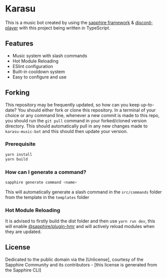 # Karasu

This is a music bot created by using the [sapphire framework][sapphire] & [discord-player][discord-player] with this project being written in TypeScript.

## Features

- Music system with slash commands
- Hot Module Reloading
- ESlint configuration
- Built-in cooldown system
- Easy to configure and use


## Forking

This repository may be frequently updated, so how can you keep up-to-date? You should either fork or clone this repository. In a terminal of your choice or any command line, whenever a new commit is made to this repo, you should run the `git pull` command in your forked/cloned version directory. This should automatically pull in any new changes made to `karasu-music-bot` and this should then update your version.

### Prerequisite

```sh
yarn install
yarn build
```

### How can I generate a command?

```sh
sapphire generate command <name>
```

This will automatically generate a slash command in the `src/commands` folder from the template in the `templates` folder

### Hot Module Reloading

It is advised to firstly build the dist folder and then use `yarn run dev`, this will enable [@sapphire/plugin-hmr][sapphire-hmr] and will actively reload modules when they are updated.

## License

Dedicated to the public domain via the [Unlicense], courtesy of the Sapphire Community and its contributors - [this license is generated from the Sapphire CLI]

[sapphire]: https://github.com/sapphiredev/framework
[sapphire-hmr]: https://www.npmjs.com/package/@sapphire/plugin-hmr
[discord-player]: https://github.com/Androz2091/discord-player/tree/develop
